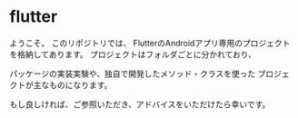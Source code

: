 # flutter
ようこそ。
このリポジトリでは、
FlutterのAndroidアプリ専用のプロジェクトを格納してあります。
プロジェクトはフォルダごとに分かれており、

パッケージの実装実験や、独自で開発したメソッド・クラスを使った
プロジェクトが主なものになります。

もし良しければ、ご参照いただき、アドバイスをいただけたら幸いです。
